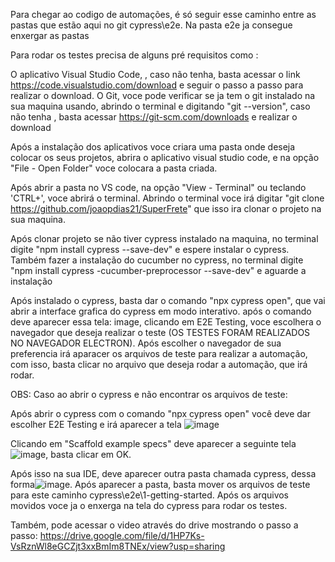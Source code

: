 Para chegar ao codigo de automações, é só seguir esse caminho entre as pastas que estão aqui no git cypress\e2e\. Na pasta e2e ja consegue enxergar as pastas  

Para rodar os testes precisa de alguns pré requisitos como :

O aplicativo Visual Studio Code, , caso não tenha, basta acessar o link https://code.visualstudio.com/download e seguir o passo a passo para realizar o download. O Git, voce pode verificar se ja tem o git instalado na sua maquina usando, abrindo o terminal e digitando "git --version", caso não tenha , basta acessar https://git-scm.com/downloads e realizar o download

Após a instalação dos aplicativos voce criara uma pasta onde deseja colocar os seus projetos, abrira o aplicativo visual studio code, e na opção "File - Open Folder" voce colocara a pasta criada.

Após abrir a pasta no VS code, na opção "View - Terminal" ou teclando 'CTRL+', voce abrirá o terminal. Abrindo o terminal voce irá digitar "git clone https://github.com/joaopdias21/SuperFrete" que isso ira clonar o projeto na sua maquina.

Após clonar projeto se não tiver cypress instalado na maquina, no terminal digite "npm install cypress --save-dev" e espere instalar o cypress.
Também fazer a instalação do cucumber no cypress, no terminal digite "npm install cypress -cucumber-preprocessor --save-dev" e aguarde a instalação

Após instalado o cypress, basta dar o comando "npx cypress open", que vai abrir a interface grafica do cypress em modo interativo. após o comando deve aparecer essa tela: image, clicando em E2E Testing, voce escolhera o navegador que deseja realizar o teste (OS TESTES FORAM REALIZADOS NO NAVEGADOR ELECTRON). Após escolher o navegador de sua preferencia irá aparacer os arquivos de teste para realizar a automação, com isso, basta clicar no arquivo que deseja rodar a automação, que irá rodar.

OBS: Caso ao abrir o cypress e não encontrar os arquivos de teste:

Após abrir o cypress com o comando "npx cypress open" você deve dar escolher E2E Testing e irá aparecer a tela ![image](https://github.com/user-attachments/assets/24ff54c4-7fe7-491e-bd65-543d2f55360c) 

Clicando em "Scaffold example specs" deve aparecer a seguinte tela ![image](https://github.com/user-attachments/assets/9cac5bc4-a2a0-46cb-8d72-71df605a5306), basta clicar em OK.

Após isso na sua IDE, deve aparecer outra pasta chamada cypress, dessa forma![image](https://github.com/user-attachments/assets/3c69c595-2cbf-41ae-9c3b-649444797b43).
Após aparecer a pasta, basta mover os arquivos de teste para este caminho cypress\e2e\1-getting-started. Após os arquivos movidos voce ja o enxerga na tela do cypress para rodar os testes.



Também, pode acessar o video através do drive mostrando o passo a passo:
https://drive.google.com/file/d/1HP7Ks-VsRznWl8eGCZjt3xxBmIm8TNEx/view?usp=sharing








